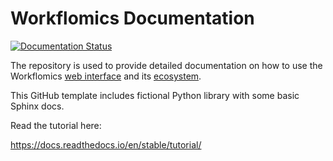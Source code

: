 Workflomics Documentation
=======================================

[![Documentation Status](https://readthedocs.org/projects/workflomics/badge/?version=latest)](https://workflomics.readthedocs.io/en/latest/?badge=latest)


The repository is used to provide detailed documentation on how to use the Workflomics [web interface](https://github.com/Workflomics/workflomics-frontend) and its [ecosystem](https://github.com/Workflomics).



This GitHub template includes fictional Python library
with some basic Sphinx docs.

Read the tutorial here:

https://docs.readthedocs.io/en/stable/tutorial/
